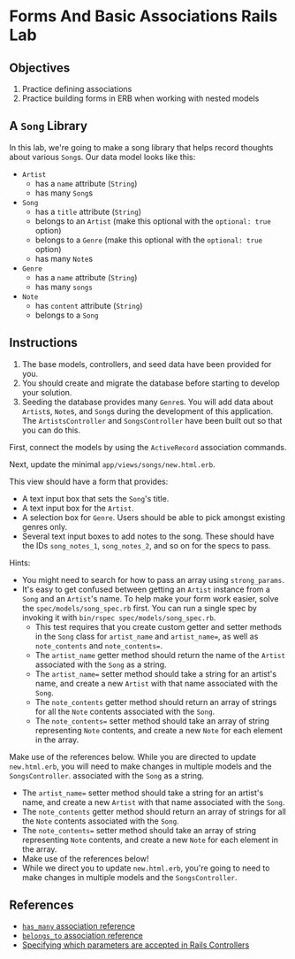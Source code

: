 # Forms And Basic Associations Rails Lab

## Objectives

1. Practice defining associations
2. Practice building forms in ERB when working with nested models

## A `Song` Library

In this lab, we're going to make a song library that helps record thoughts
about various `Song`s. Our data model looks like this:

- `Artist`
  - has a `name` attribute (`String`)
  - has many `Song`s
- `Song`
  - has a `title` attribute (`String`)
  - belongs to an `Artist` (make this optional with the `optional: true` option)
  - belongs to a `Genre` (make this optional with the `optional: true` option)
  - has many `Note`s
- `Genre`
  - has a `name` attribute (`String`)
  - has many `songs`
- `Note`
  - has `content` attribute (`String`)
  - belongs to a `Song`

## Instructions

1. The base models, controllers, and seed data have been provided for you.
2. You should create and migrate the database before starting to develop your
   solution.
3. Seeding the database provides many `Genre`s. You will add data about
   `Artist`s, `Note`s, and `Song`s during the development of this application.
   The `ArtistsController` and `SongsController` have been built out so that you
   can do this.

First, connect the models by using the `ActiveRecord` association commands.

Next, update the minimal `app/views/songs/new.html.erb`.

This view should have a form that provides:

- A text input box that sets the `Song`'s title.
- A text input box for the `Artist`.
- A selection box for `Genre`. Users should be able to pick amongst existing genres only.
- Several text input boxes to add notes to the song. These should have the IDs `song_notes_1`, `song_notes_2`, and so on for the specs to pass.

Hints:

- You might need to search for how to pass an array using `strong_params`.
- It's easy to get confused between getting an `Artist` instance from a `Song` and an `Artist`'s name. To help make your form work easier, solve the `spec/models/song_spec.rb` first. You can run a single spec by invoking it with `bin/rspec spec/models/song_spec.rb`.
  - This test requires that you create custom getter and setter methods in the `Song` class for `artist_name` and `artist_name=`, as well as `note_contents` and `note_contents=`.
  - The `artist_name` getter method should return the name of the `Artist` associated with the `Song` as a string.
  - The `artist_name=` setter method should take a string for an artist's name, and create a new `Artist` with that name associated with the `Song`.
  - The `note_contents` getter method should return an array of strings for all the `Note` contents associated with the `Song`.
  - The `note_contents=` setter method should take an array of string representing `Note` contents, and create a new `Note` for each element in the array.

Make use of the references below.
While you are directed to update `new.html.erb`, you will need to make changes in multiple models and the `SongsController`.
    associated with the `Song` as a string.

- The `artist_name=` setter method should take a string for an artist's name,
    and create a new `Artist` with that name associated with the `Song`.
- The `note_contents` getter method should return an array of strings for all
    the `Note` contents associated with the `Song`.
- The `note_contents=` setter method should take an array of string
    representing `Note` contents, and create a new `Note` for each element in
    the array.
- Make use of the references below!
- While we direct you to update `new.html.erb`, you're going to need to make
  changes in multiple models and the `SongsController`.

## References

- [`has_many` association reference](https://guides.rubyonrails.org/association_basics.html#has-many-association-reference)
- [`belongs_to` association reference](https://guides.rubyonrails.org/association_basics.html#belongs-to-association-reference)
- [Specifying which parameters are accepted in Rails Controllers](https://apidock.com/rails/ActionController/Parameters/permit)
